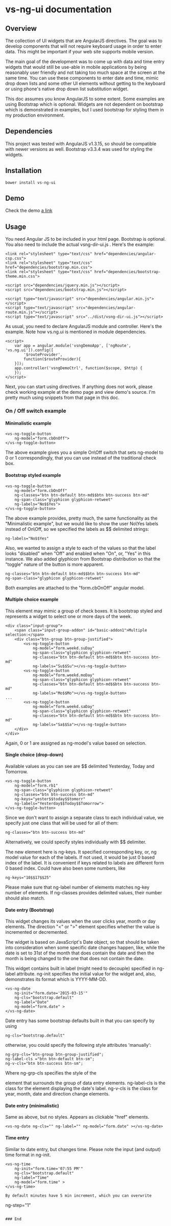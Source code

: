 # vs-ng-ui documentation

## Overview

The collection of UI widgets that are AngularJS directives. The goal was to 
develop components that will not require keyboard usage in order to enter data. 
This might be important if your web site supports mobile version.

The main goal of the development was to come up with data and time entry 
widgets that would still be use-able in mobile applications by being reasonably 
user friendly and not taking too much space at the screen at the same time. 
You can use these components to enter date and time, mimic drop down lists 
and some other UI elements without getting to the keyboard or using phone's 
native drop down list substitution widget.

This doc assumes you know AngularJS to some extent. Some examples are using
Bootstrap which is optional. Widgets are not dependent on bootstrap which is
demonstrated in examples, but I used bootstrap for styling them in my production
environment.

## Dependencies

This project was tested with AngularJS v1.3.15, so should be compatible with
newer versions as well. Bootstrap v3.3.4 was used for styling the widgets.

## Installation

```
bower install vs-ng-ui
```

## Demo

Check the demo [a link](http://vals-productions.github.io/vs-ng-ui/)

## Usage

You need Angular JS to be included in your html page. Bootstrap is optional. 
You also need to include the actual vsng-dir-ui.js .
Here's the example:
```
<link rel="stylesheet" type="text/css" href="dependencies/angular-csp.css">
<link rel="stylesheet" type="text/css" href="dependencies/bootstrap.min.css">
<link rel="stylesheet" type="text/css" href="dependencies/bootstrap-theme.min.css">

<script src="dependencies/jquery.min.js"></script>
<script src="dependencies/bootstrap.min.js"></script>

<script type="text/javascript" src="dependencies/angular.min.js"></script>
<script type="text/javascript" src="dependencies/angular-route.min.js"></script>
<script type="text/javascript" src="../dist/vsng-dir-ui.js"></script>
``` 
As usual, you need to declare AngularJS module and controller. 
Here's the example. Note how vs.ng.ui is mentioned in module dependencies.
```
<script>
    var app = angular.module('vsngDemoApp', ['ngRoute', 'vs.ng.ui']).config([
        '$routeProvider',
        function($routeProvider){
    }]);
    app.controller('vsngDemoCtrl', function($scope, $http) {
    });
</script>
```
Next, you can start using directives. If anything does not work, please check 
working example at the demo page and view demo's source. I'm pretty much using 
snippets from that page in this doc.

### On / Off switch example

#### Minimalistic example

```
<vs-ng-toggle-button
    ng-model="form.cbOnOff">
</vs-ng-toggle-button>
```

The above example gives you a simple On\Off switch that sets ng-model to 0 or 1
correspondingly, that you can use instead of the traditional check box.

#### Bootstrap styled example

```
<vs-ng-toggle-button
    ng-model="form.cbOnOff"
    ng-classes="btn btn-default btn-md$$btn btn-success btn-md"
    ng-span-class="glyphicon glyphicon-retweet"
    ng-labels="No$$Yes">
</vs-ng-toggle-button>
```
The above example provides, pretty much, the same functionality as the 
"Minimalistic example", but we would like to show the user No\Yes labels
instead of On\Off, so we specified the labels as $$ delimited strings:
```
ng-labels="No$$Yes"
```
Also, we wanted to assign a style to each of the values so that the label
looks "disabled" when "Off" and enabled when "On", or, "Yes" in this
instance. We also added glyphicon from Bootstrap distribution so that 
the "toggle" nature of the button is more apparent.
```
ng-classes="btn btn-default btn-md$$btn btn-success btn-md"
ng-span-class="glyphicon glyphicon-retweet"
```
Both examples are attached to the "form.cbOnOff" angular model.

#### Multiple choice example

This element may mimic a group of check boxes. It is bootstrap styled and
represents a widget to select one or more days of the week.
```
<div class="input-group">
    <span class="input-group-addon" id="basic-addon1">Multiple selection:</span>
    <div class="btn-group btn-group-justified">
        <vs-ng-toggle-button 
            ng-model="form.weekd.suDay"
            ng-span-class="glyphicon glyphicon-retweet"
            ng-classes="btn btn-default btn-md$$btn btn-success btn-md" 
            ng-labels="Su$$Su"></vs-ng-toggle-button>
        <vs-ng-toggle-button 
            ng-model="form.weekd.moDay"
            ng-span-class="glyphicon glyphicon-retweet"
            ng-classes="btn btn-default btn-md$$btn btn-success btn-md" 
            ng-labels="Mo$$Mo"></vs-ng-toggle-button>
...
        <vs-ng-toggle-button 
            ng-model="form.weekd.saDay"
            ng-span-class="glyphicon glyphicon-retweet"
            ng-classes="btn btn-default btn-md$$btn btn-success btn-md" 
            ng-labels="Sa$$Sa"></vs-ng-toggle-button>
    </div>
</div>
```

Again, 0 or 1 are assigned as ng-model's value based on selection.

#### Single choice (drop-down)

Available values as you can see are $$ delimited Yesterday, Today and Tomorrow.

```
<vs-ng-toggle-button
    ng-model="form.rb1"
    ng-span-class="glyphicon glyphicon-retweet"
    ng-classes="btn btn-success btn-md"
    ng-keys="yester$$today$$tomorr"
    ng-labels="Yesterday$$Today$$Tomorrow">
</vs-ng-toggle-button>
```
Since we don't want to assign a separate class to each individual value, 
we specify just one class that will be used for all of them:
```
ng-classes="btn btn-success btn-md"
```
Alternatively, we could specify styles individually with $$ delimiter.

The new element here is ng-keys. It specified corresponding key, or, ng model 
value for each of the labels. If not used, it would be just 0 based index of
the label. It is convenient if keys related to labels are different form 0 
based index. Could have also been some numbers, like
```
ng-keys="10$$17$$25"
```
Please make sure that ng-label number of elements matches ng-key number of
elements. If ng-classes provides delimited values, their number should also
match.

#### Date entry (Bootstrap)

This widget changes its values when the user clicks year, month or day elements.
The direction "<" or ">" element specifies whether the value is incremented 
or decremented.

The widget is based on JavaScript's Date object, so that should be taken into
consideration when some specific date changes happen, like, while the date
is set to 31st of the month that does contain the date and then the month is
being changed to the one that does not contain the date. 

This widget contains built in label (might need to decouple) specified in
ng-label attribute. ng-init specifies the initial value for the widget and, 
also, demonstrates its format which is YYYY-MM-DD.

```
<vs-ng-date 
    ng-init="form.date='2015-03-15'" 
    ng-cls="bootstrap.default" 
    ng-label="Date" 
    ng-model="form.date" >
</vs-ng-date>
```
Date entry has some bootstrap defaults built in that you can specify 
by using 
```
ng-cls="bootstrap.default" 
```
otherwise, you could specify the following style attributes 'manually':
```
ng-grp-cls="btn-group btn-group-justified";
ng-label-cls ="btn btn-default btn-sm";
ng-v-cls="btn btn-success btn-sm";
```
Where ng-grp-cls specifies the style of the <div> element that surrounds the
group of data entry elements. ng-label-cls is the class for the element displaying
the date's label. ng-v-cls is the class for year, month, date and direction
change elements.

#### Date entry (minimalistic)
Same as above, but no styles. Appears as clickable "href" elements.
```
<vs-ng-date ng-cls="" ng-label="" ng-model="form.date" ></vs-ng-date>
```

#### Time entry

Similar to date entry, but changes time. Please note the input (and output) time
format in ng-init. 
```
<vs-ng-time 
    ng-init="form.time='07:55 PM'" 
    ng-cls="bootstrap.default" 
    ng-label="Time" 
    ng-model="form.time" >
</vs-ng-time>   

By default minutes have 5 min increment, which you can overwrite 
```
ng-step="1"
```

### End

